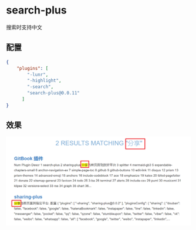 # search-plus

搜索时支持中文

## 配置

```json
{
    "plugins": [
        "-lunr",
        "-highlight",
        "-search",
        "search-plus@0.0.11"
      ]
}
```

## 效果

![image-20241230165315026](res/image-20241230165315026.png)
